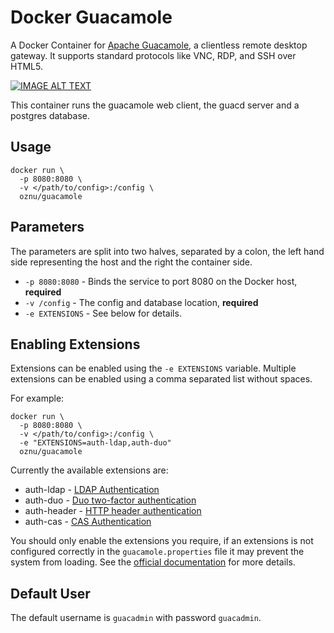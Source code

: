 # Docker Guacamole

A Docker Container for [Apache Guacamole](https://guacamole.incubator.apache.org/), a clientless remote desktop gateway. It supports standard protocols like VNC, RDP, and SSH over HTML5.

[![IMAGE ALT TEXT](http://img.youtube.com/vi/esgaHNRxdhY/0.jpg)](http://www.youtube.com/watch?v=esgaHNRxdhY "Video Title")

This container runs the guacamole web client, the guacd server and a postgres database.

## Usage

```shell
docker run \
  -p 8080:8080 \
  -v </path/to/config>:/config \
  oznu/guacamole
```

## Parameters

The parameters are split into two halves, separated by a colon, the left hand side representing the host and the right the container side.

* `-p 8080:8080` - Binds the service to port 8080 on the Docker host, **required**
* `-v /config` - The config and database location, **required**
* `-e EXTENSIONS` - See below for details.

## Enabling Extensions

Extensions can be enabled using the `-e EXTENSIONS` variable. Multiple extensions can be enabled using a comma separated list without spaces.

For example:

```shell
docker run \
  -p 8080:8080 \
  -v </path/to/config>:/config \
  -e "EXTENSIONS=auth-ldap,auth-duo"
  oznu/guacamole
```

Currently the available extensions are:

* auth-ldap - [LDAP Authentication](https://guacamole.incubator.apache.org/doc/0.9.13-incubating/gug/ldap-auth.html)
* auth-duo - [Duo two-factor authentication](https://guacamole.incubator.apache.org/doc/0.9.13-incubating/gug/duo-auth.html)
* auth-header - [HTTP header authentication](https://guacamole.incubator.apache.org/doc/0.9.13-incubating/gug/header-auth.html)
* auth-cas - [CAS Authentication](https://guacamole.incubator.apache.org/doc/0.9.13-incubating/gug/cas-auth.html)

You should only enable the extensions you require, if an extensions is not configured correctly in the `guacamole.properties` file it may prevent the system from loading. See the [official documentation](https://guacamole.incubator.apache.org/doc/0.9.13-incubating/gug/) for more details.

## Default User

The default username is `guacadmin` with password `guacadmin`.
